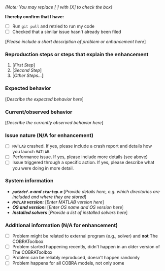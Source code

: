 *(Note: You may replace [ ] with [X] to check the box)*

**I hereby confirm that I have:**

- [ ] Run `git pull` and retried to run my code
- [ ] Checked that a similar issue hasn't already been filed

[*Please include a short description of problem or enhancement here*]

### Reproduction steps or steps that explain the enhancement

1. [*First Step*]
2. [*Second Step*]
3. [*Other Steps...*]

### Expected behavior

[*Describe the expected behavior here*]

### Current/observed behavior

[*Describe the currently observed behavior here*]

### Issue nature (N/A for enhancement)

- [ ] `MATLAB` crashed. If yes, please include a crash report and details how you launch `MATLAB`.
- [ ] Performance issue. If yes, please include more details (see above)
- [ ] Issue triggered through a specific action. If yes, please describe what you were doing in more detail.

### System information

- ***`pathdef.m` and `startup.m`*** [*Provide details here, e.g. which directories are included and where they are stored*]
- ***`MATLAB` version:*** [*Enter MATLAB version here*]
- ***OS and version:*** [*Enter OS name and OS version here*]
- ***Installed solvers*** [*Provide a list of installed solvers here*]

### Additional information (N/A for enhancement)

- [ ] Problem might be related to external program (e.g., solver) and **not** The COBRAToolbox
- [ ] Problem started happening recently, didn't happen in an older version of The COBRAToolbox
- [ ] Problem can be reliably reproduced, doesn't happen randomly
- [ ] Problem happens for all COBRA models, not only some
